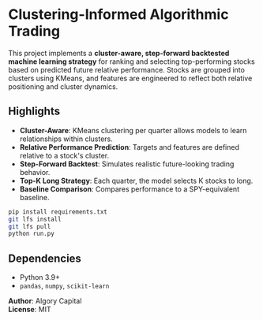 # Clustering-Informed Algorithmic Trading

This project implements a **cluster-aware, step-forward backtested machine learning strategy** for ranking and selecting top-performing stocks based on predicted future relative performance. Stocks are grouped into clusters using KMeans, and features are engineered to reflect both relative positioning and cluster dynamics.

## Highlights

- **Cluster-Aware**: KMeans clustering per quarter allows models to learn relationships within clusters.
- **Relative Performance Prediction**: Targets and features are defined relative to a stock's cluster.
- **Step-Forward Backtest**: Simulates realistic future-looking trading behavior.
- **Top-K Long Strategy**: Each quarter, the model selects K stocks to long.
- **Baseline Comparison**: Compares performance to a SPY-equivalent baseline.

```bash
pip install requirements.txt
git lfs install
git lfs pull
python run.py
```

## Dependencies

- Python 3.9+
- `pandas`, `numpy`, `scikit-learn`

**Author**: Algory Capital \
**License**: MIT
